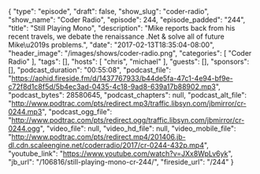 {
  "type": "episode",
  "draft": false,
  "show_slug": "coder-radio",
  "show_name": "Coder Radio",
  "episode": 244,
  "episode_padded": "244",
  "title": "Still Playing Mono",
  "description": "Mike reports back from his recent travels, we debate the renaissance .Net & solve all of future Mike\u2019s problems.",
  "date": "2017-02-13T18:35:04-08:00",
  "header_image": "/images/shows/coder-radio.png",
  "categories": [
    "Coder Radio"
  ],
  "tags": [],
  "hosts": [
    "chris",
    "michael"
  ],
  "guests": [],
  "sponsors": [],
  "podcast_duration": "00:55:08",
  "podcast_file": "https://aphid.fireside.fm/d/1437767933/b44de5fa-47c1-4e94-bf9e-c72f8d1c8f5d/5b4ec3ad-0435-4c18-9ad8-639a17b88902.mp3",
  "podcast_bytes": 28580645,
  "podcast_chapters": null,
  "podcast_alt_file": "http://www.podtrac.com/pts/redirect.mp3/traffic.libsyn.com/jbmirror/cr-0244.mp3",
  "podcast_ogg_file": "http://www.podtrac.com/pts/redirect.ogg/traffic.libsyn.com/jbmirror/cr-0244.ogg",
  "video_file": null,
  "video_hd_file": null,
  "video_mobile_file": "http://www.podtrac.com/pts/redirect.mp4/201406.jb-dl.cdn.scaleengine.net/coderradio/2017/cr-0244-432p.mp4",
  "youtube_link": "https://www.youtube.com/watch?v=JXx8WpLv6yk",
  "jb_url": "/106816/still-playing-mono-cr-244/",
  "fireside_url": "/244"
}

